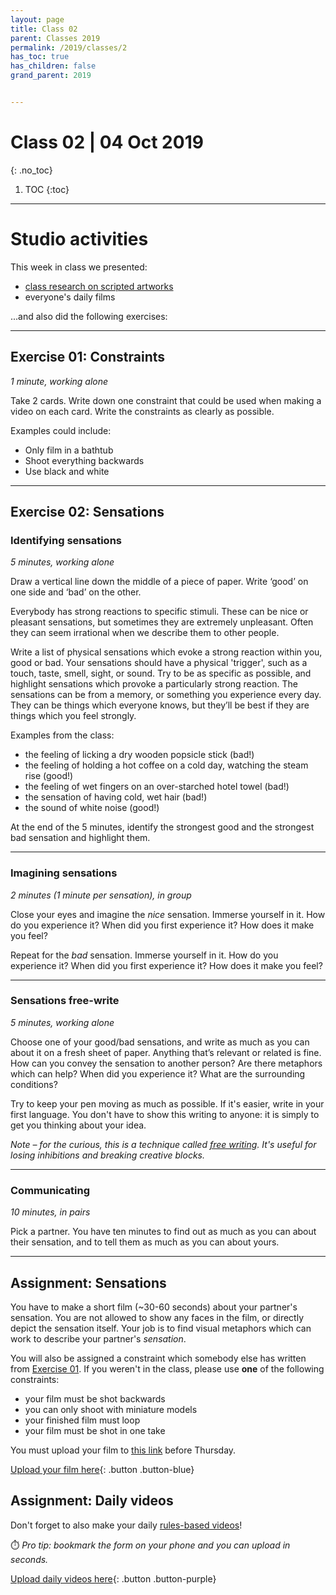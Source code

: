 ```yaml
---
layout: page
title: Class 02
parent: Classes 2019
permalink: /2019/classes/2
has_toc: true
has_children: false
grand_parent: 2019


---
```

# Class 02 | 04 Oct 2019
{: .no_toc}

1. TOC
{:toc}

----

# Studio activities

This week in class we presented:

- [class research on scripted artworks](../../research)
- everyone's daily films

...and also did the following exercises:



----

## Exercise 01: Constraints

*1 minute, working alone*

Take 2 cards. Write down one constraint that could be used when making a video on each card. Write the constraints as clearly as possible.

Examples could include:

- Only film in a bathtub
- Shoot everything backwards
- Use black and white



----

## Exercise 02: Sensations

### Identifying sensations

*5 minutes, working alone*

Draw a vertical line down the middle of a piece of paper. Write ‘good’ on one side and ‘bad’ on the other.

Everybody has strong reactions to specific stimuli. These can be nice or pleasant sensations, but sometimes they are extremely unpleasant. Often they can seem irrational when we describe them to other people.

Write a list of physical sensations which evoke a strong reaction within you, good or bad. Your sensations should have a physical 'trigger', such as a touch, taste, smell, sight, or sound. Try to be as specific as possible, and highlight sensations which provoke a particularly strong reaction. The sensations can be from a memory, or something you experience every day. They can be things which everyone knows, but they’ll be best if they are things which you feel strongly.

Examples from the class:

- the feeling of licking a dry wooden popsicle stick (bad!)
- the feeling of holding a hot coffee on a cold day, watching the steam rise (good!)
- the feeling of wet fingers on an over-starched hotel towel (bad!)
- the sensation of having cold, wet hair (bad!)
- the sound of white noise (good!)


At the end of the 5 minutes, identify the strongest good and the strongest bad sensation and highlight them.  

----

### Imagining sensations

*2 minutes (1 minute per sensation), in group*

Close your eyes and imagine the *nice* sensation. Immerse yourself in it. How do you experience it? When did you first experience it? How does it make you feel?

Repeat for the *bad* sensation. Immerse yourself in it. How do you experience it? When did you first experience it? How does it make you feel?

----

### Sensations free-write

*5 minutes, working alone*

Choose one of your good/bad sensations, and write as much as you can about it on a fresh sheet of paper. Anything that’s relevant or related is fine. How can you convey the sensation to another person? Are there metaphors which can help? When did you experience it? What are the surrounding conditions?

Try to keep your pen moving as much as possible. If it's easier, write in your first language. You don't have to show this writing to anyone: it is simply to get you thinking about your idea.

*Note – for the curious, this is a technique called [free writing](https://en.wikipedia.org/wiki/Free_writing). It's useful for losing inhibitions and breaking creative blocks.*

---

### Communicating

*10 minutes, in pairs*

Pick a partner. You have ten minutes to find out as much as you can about their sensation, and to tell them as much as you can about yours.

---

## Assignment: Sensations

You have to make a short film (~30-60 seconds) about your partner's sensation. You are not allowed to show any faces in the film, or directly depict the sensation itself. Your job is to find visual metaphors which can work to describe your partner's *sensation*.

You will also be assigned a constraint which somebody else has written from [Exercise 01](#exercise-01-constraints). If you weren't in the class, please use **one** of the following constraints:

- your film must be shot backwards
- you can only shoot with miniature models
- your finished film must loop
- your film must be shot in one take

You must upload your film to [this link](https://forms.gle/rDUoqhYimtVrCp1f6) before Thursday.

[Upload your film here](https://forms.gle/rDUoqhYimtVrCp1f6){: .button .button-blue}


## Assignment: Daily videos

Don't forget to also make your daily [rules-based videos](../classes/class-01.html#activity-3-rules-for-your-daily-film)!

⏱️ *Pro tip: bookmark the form on your phone and you can upload in seconds.*

[Upload daily videos here](https://forms.gle/k2Excws5CPx5QRrN8){: .button .button-purple}
